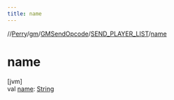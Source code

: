 ```yaml
---
title: name
---
```

//[Perry](../../../../index.html)/[gm](../../index.html)/[GMSendOpcode](../index.html)/[SEND_PLAYER_LIST](index.html)/[name](name.html)



# name



[jvm]\
val [name](name.html): [String](https://kotlinlang.org/api/latest/jvm/stdlib/kotlin/-string/index.html)




